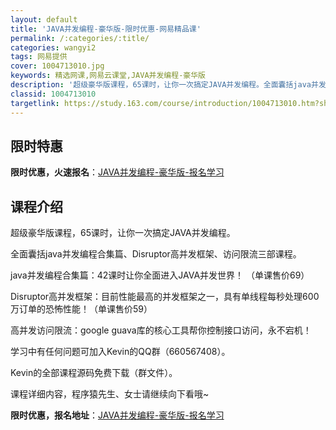 ```yaml
---
layout: default
title: 'JAVA并发编程-豪华版-限时优惠-网易精品课'
permalink: /:categories/:title/
categories: wangyi2
tags: 网易提供
cover: 1004713010.jpg
keywords: 精选网课,网易云课堂,JAVA并发编程-豪华版
description: '超级豪华版课程，65课时，让你一次搞定JAVA并发编程。全面囊括java并发编程合集篇、Disruptor高并发框架、访'
classid: 1004713010
targetlink: https://study.163.com/course/introduction/1004713010.htm?share=1&shareId=1025206652&utm_campaign=share&utm_medium=iphoneShare&utm_source=&utm_u=1025206652
---
```


## 限时特惠

**限时优惠，火速报名**：[JAVA并发编程-豪华版-报名学习](https://study.163.com/course/introduction/1004713010.htm?share=1&shareId=1025206652&utm_campaign=share&utm_medium=iphoneShare&utm_source=&utm_u=1025206652)

## 课程介绍

超级豪华版课程，65课时，让你一次搞定JAVA并发编程。

全面囊括java并发编程合集篇、Disruptor高并发框架、访问限流三部课程。

java并发编程合集篇：42课时让你全面进入JAVA并发世界！ （单课售价69）

Disruptor高并发框架：目前性能最高的并发框架之一，具有单线程每秒处理600万订单的恐怖性能！（单课售价59）

高并发访问限流：google guava库的核心工具帮你控制接口访问，永不宕机！

学习中有任何问题可加入Kevin的QQ群（660567408）。

Kevin的全部课程源码免费下载（群文件）。



课程详细内容，程序猿先生、女士请继续向下看哦~

**限时优惠，报名地址**：[JAVA并发编程-豪华版-报名学习](https://study.163.com/course/introduction/1004713010.htm?share=1&shareId=1025206652&utm_campaign=share&utm_medium=iphoneShare&utm_source=&utm_u=1025206652)

